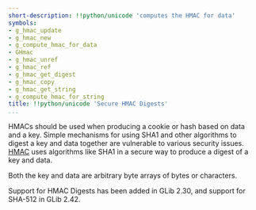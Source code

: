```yaml
---
short-description: !!python/unicode 'computes the HMAC for data'
symbols:
- g_hmac_update
- g_hmac_new
- g_compute_hmac_for_data
- GHmac
- g_hmac_unref
- g_hmac_ref
- g_hmac_get_digest
- g_hmac_copy
- g_hmac_get_string
- g_compute_hmac_for_string
title: !!python/unicode 'Secure HMAC Digests'
...
```


HMACs should be used when producing a cookie or hash based on data
and a key. Simple mechanisms for using SHA1 and other algorithms to
digest a key and data together are vulnerable to various security
issues.
[HMAC](http://en.wikipedia.org/wiki/HMAC)
uses algorithms like SHA1 in a secure way to produce a digest of a
key and data.

Both the key and data are arbitrary byte arrays of bytes or characters.

Support for HMAC Digests has been added in GLib 2.30, and support for SHA-512
in GLib 2.42.
